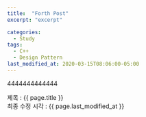 ```yaml
---
title:  "Forth Post"
excerpt: "excerpt"

categories:
  - Study
tags:
  - C++
  - Design Pattern
last_modified_at: 2020-03-15T08:06:00-05:00
---
```


4444444444444

제목 : {{ page.title }}  
최종 수정 시각 : {{ page.last_modified_at }}